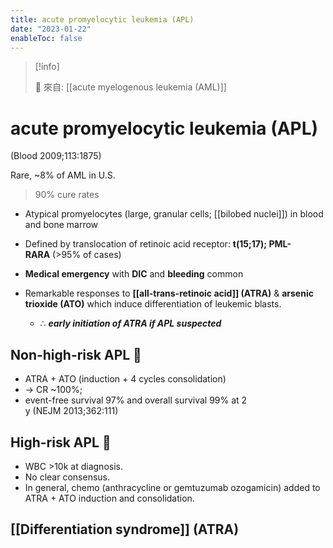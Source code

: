 ```yaml
---
title: acute promyelocytic leukemia (APL)
date: "2023-01-22"
enableToc: false
---
```


> [!info]
>
> 🌱 來自: [[acute myelogenous leukemia (AML)]]

# acute promyelocytic leukemia (APL)

(Blood 2009;113:1875)

Rare,
~8% of AML in U.S.

> 90% cure rates

- Atypical promyelocytes (large, granular cells; [[bilobed nuclei]]) in blood and bone marrow

- Defined by translocation of retinoic acid receptor: **t(15;17); PML-RARA** (>95% of cases)

- **Medical emergency** with **DIC** and **bleeding** common

- Remarkable responses to **[[all-trans-retinoic acid]] (ATRA)** & **arsenic trioxide (ATO)** which induce differentiation of leukemic blasts.
  - ∴ **_early initiation of ATRA if APL suspected_**

## Non-high-risk APL 🍏

- ATRA + ATO (induction + 4 cycles consolidation)
- → CR ~100%;
- event-free survival 97% and overall survival 99% at 2 y (NEJM 2013;362:111)

## High-risk APL 🍎

- WBC >10k at diagnosis.
- No clear consensus.
- In general, chemo (anthracycline or gemtuzumab ozogamicin) added to ATRA + ATO induction and consolidation.

## [[Differentiation syndrome]] (ATRA)
